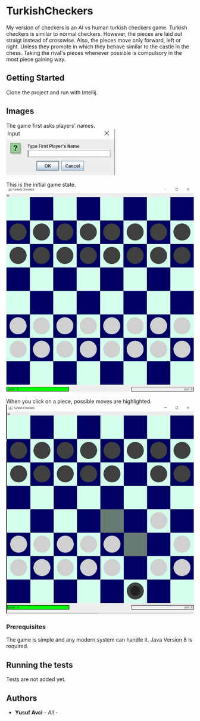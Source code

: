 # TurkishCheckers

My version of checkers is an AI vs human turkish checkers game. Turkish checkers is similar to normal checkers. However, the pieces are laid out straigt instead of crosswise. Also, the pieces move only forward, left or right. Unless they promote in which they behave similar to the castle in the chess. Taking the rival's pieces whenever possible is compulsory in the most piece gaining way.

## Getting Started

Clone the project and run with Intellij.

## Images

The game first asks players' names.
![Asking The Name](https://raw.githubusercontent.com/yusufavci99/TurkishCheckers/master/docs/images/nameAskjpeg.jpeg)

This is the initial game state.
![Initial game state](https://raw.githubusercontent.com/yusufavci99/TurkishCheckers/master/docs/images/initial.jpeg)

When you click on a piece, possible moves are highlighted.
![Mid game state](https://raw.githubusercontent.com/yusufavci99/TurkishCheckers/master/docs/images/midGame.jpeg)

### Prerequisites

The game is simple and any modern system can handle it.
Java Version 8 is required.

## Running the tests

Tests are not added yet.

## Authors

* **Yusuf Avci** - *All* -
